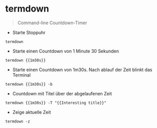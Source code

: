 # termdown

> Command-line Countdown-Timer

- Starte Stoppuhr

`termdown`

- Starte einen Countdown von 1 Minute 30 Sekunden

`termdown {{1m30s}}`

- Starte einen Countdown von 1m30s. Nach ablauf der Zeit blinkt das Terminal

`termdown {{1m30s}} -b`

- Countdown mit Titel über der abgelaufenen Zeit

`termdown {{1m30s}} -T "{{Interesting title}}"`

- Zeige aktuelle Zeit

`termdown -z`
